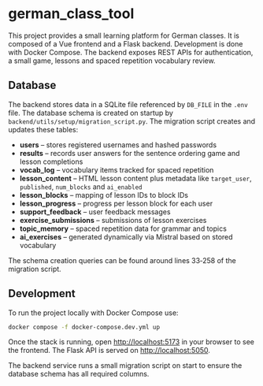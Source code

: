 # german_class_tool
This project provides a small learning platform for German classes. It is composed of a Vue frontend and a Flask backend. Development is done with Docker Compose. The backend exposes REST APIs for authentication, a small game, lessons and spaced repetition vocabulary review.

Database
--------
The backend stores data in a SQLite file referenced by `DB_FILE` in the `.env` file. The database schema is created on startup by `backend/utils/setup/migration_script.py`. The migration script creates and updates these tables:
- **users** – stores registered usernames and hashed passwords
- **results** – records user answers for the sentence ordering game and lesson completions
- **vocab_log** – vocabulary items tracked for spaced repetition
- **lesson_content** – HTML lesson content plus metadata like `target_user`, `published`, `num_blocks` and `ai_enabled`
- **lesson_blocks** – mapping of lesson IDs to block IDs
- **lesson_progress** – progress per lesson block for each user
- **support_feedback** – user feedback messages
- **exercise_submissions** – submissions of lesson exercises
 - **topic_memory** – spaced repetition data for grammar and topics
- **ai_exercises** – generated dynamically via Mistral based on stored vocabulary
 
The schema creation queries can be found around lines 33‑258 of the migration script.

## Development

To run the project locally with Docker Compose use:

```bash
docker compose -f docker-compose.dev.yml up
```

Once the stack is running, open <http://localhost:5173> in your browser to see
the frontend. The Flask API is served on <http://localhost:5050>.

The backend service runs a small migration script on start to ensure the
database schema has all required columns.


